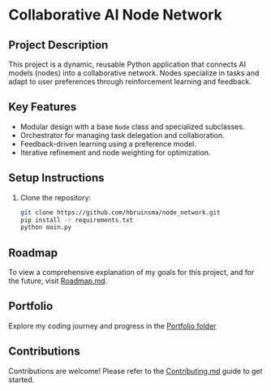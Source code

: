 # Collaborative AI Node Network

## **Project Description**
This project is a dynamic, reusable Python application that connects AI models (nodes) into a collaborative network. Nodes specialize in tasks and adapt to user preferences through reinforcement learning and feedback.

## **Key Features**
- Modular design with a base `Node` class and specialized subclasses.
- Orchestrator for managing task delegation and collaboration.
- Feedback-driven learning using a preference model.
- Iterative refinement and node weighting for optimization.

## **Setup Instructions**
1. Clone the repository:
   ```bash
   git clone https://github.com/hbruinsma/node_network.git
   pip install -r requirements.txt
   python main.py

## **Roadmap**
To view a comprehensive explanation of my goals for this project, and for the future, visit [Roadmap.md](https://github.com/hbruinsma/node_network/blob/main/docs/docs/Roadmap.md).

## **Portfolio**
Explore my coding journey and progress in the [Portfolio folder](https://github.com/hbruinsma/node_network/tree/main/docs/docs)

## **Contributions**
Contributions are welcome! Please refer to the [Contributing.md](https://github.com/hbruinsma/node_network/blob/main/docs/docs/Contributing.md) guide to get started.
